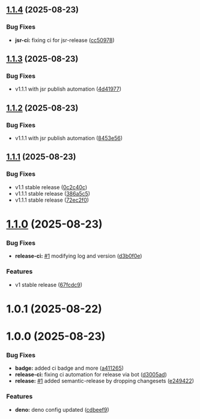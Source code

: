 ## [1.1.4](https://github.com/codecontinent/hono-zod-oas31/compare/v1.1.3...v1.1.4) (2025-08-23)

### Bug Fixes

- **jsr-ci:** fixing ci for jsr-release ([cc50978](https://github.com/codecontinent/hono-zod-oas31/commit/cc5097884304f0fbd7dfac200f29e81e526b8f62))

## [1.1.3](https://github.com/codecontinent/hono-zod-oas31/compare/v1.1.2...v1.1.3) (2025-08-23)

### Bug Fixes

- v1.1.1 with jsr publish automation ([4d41977](https://github.com/codecontinent/hono-zod-oas31/commit/4d41977004555dd264ff1f99e4589dbc35aeabe3))

## [1.1.2](https://github.com/codecontinent/hono-zod-oas31/compare/v1.1.1...v1.1.2) (2025-08-23)

### Bug Fixes

- v1.1.1 with jsr publish automation ([8453e56](https://github.com/codecontinent/hono-zod-oas31/commit/8453e56af89dbe72e81c20871003f00d08970ed5))

## [1.1.1](https://github.com/codecontinent/hono-zod-oas31/compare/v1.1.0...v1.1.1) (2025-08-23)

### Bug Fixes

- v1.1 stable release ([0c2c40c](https://github.com/codecontinent/hono-zod-oas31/commit/0c2c40c120fa5cff256d734d401246b3c91ab413))
- v1.1.1 stable release ([386a5c5](https://github.com/codecontinent/hono-zod-oas31/commit/386a5c5ae0921d6ef6ebe6c941bef158d337dd70))
- v1.1.1 stable release ([72ec2f0](https://github.com/codecontinent/hono-zod-oas31/commit/72ec2f0b0940642920b0a2878fb0ae95970b04de))

# [1.1.0](https://github.com/codecontinent/hono-zod-oas31/compare/v1.0.1...v1.1.0) (2025-08-23)

### Bug Fixes

- **release-ci:** [#1](https://github.com/codecontinent/hono-zod-oas31/issues/1) modifying log and version ([d3b0f0e](https://github.com/codecontinent/hono-zod-oas31/commit/d3b0f0e09e0564e95c5088c86e3db8a4833b144d))

### Features

- v1 stable release ([67fcdc9](https://github.com/codecontinent/hono-zod-oas31/commit/67fcdc9bb3adc7c3a5b5896a6457321fee6bedb2))

# 1.0.1 (2025-08-22)

# 1.0.0 (2025-08-23)

### Bug Fixes

- **badge:** added ci badge and more ([a411265](https://github.com/codecontinent/hono-zod-oas31/commit/a411265d1f689a16be4791c90f510178f1daa4c1))
- **release-ci:** fixing ci automation for release via bot ([d3005ad](https://github.com/codecontinent/hono-zod-oas31/commit/d3005ad6dde214757d89db49a8b3db5ac5c61c10))
- **release:** [#1](https://github.com/codecontinent/hono-zod-oas31/issues/1) added semantic-release by dropping changesets ([e249422](https://github.com/codecontinent/hono-zod-oas31/commit/e2494220735e0b9b3447f6bfefa450ae9e0c8a5f))

### Features

- **deno:** deno config updated ([cdbeef9](https://github.com/codecontinent/hono-zod-oas31/commit/cdbeef9eda47ed4a28c404b726e4e93ce686f8d6))
